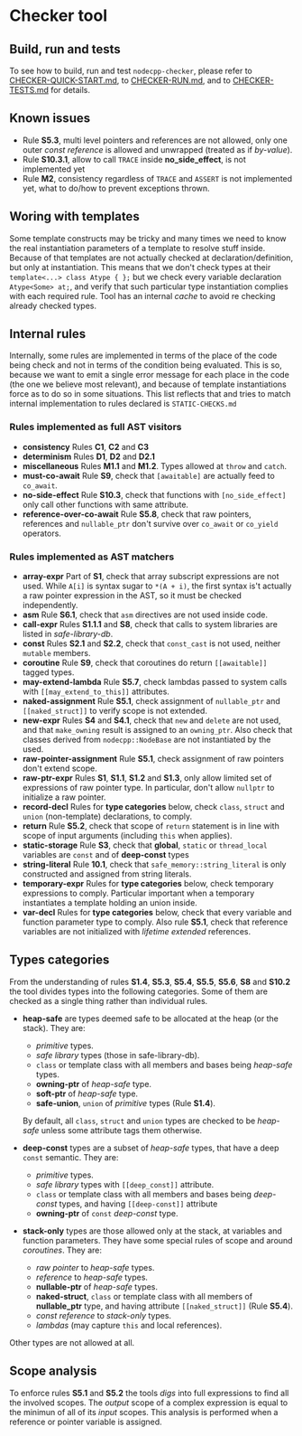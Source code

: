 
Checker tool
============


Build, run and tests
--------------------
To see how to build, run and test `nodecpp-checker`, please refer to [CHECKER-QUICK-START.md](CHECKER-QUICK-START.md), to [CHECKER-RUN.md](CHECKER-RUN.md), and to [CHECKER-TESTS.md](CHECKER-TESTS.md) for details.


Known issues
------------

- Rule __S5.3__, multi level pointers and references are not allowed, only one outer _const reference_ is allowed and unwrapped (treated as if _by-value_).
- Rule __S10.3.1__, allow to call `TRACE` inside __no_side_effect__, is not implemented yet
- Rule __M2__, consistency regardless of `TRACE` and `ASSERT` is not implemented yet, what to do/how to prevent exceptions thrown.



Woring with templates
---------------------

Some template constructs may be tricky and many times we need to know the real instantiation parameters of a template to resolve stuff inside.
Because of that templates are not actually checked at declaration/definition, but only at instantiation.
This means that we don't check types at their `template<...> class Atype { };` but we check every variable declaration `Atype<Some> at;`, and verify that such particular type instantiation complies with each required rule.
Tool has an internal _cache_ to avoid re checking already checked types.


Internal rules
--------------

Internally, some rules are implemented in terms of the place of the code being check and not in terms of the condition being evaluated. This is so, because we want to emit a single error message for each place in the code (the one we believe most relevant), and because of template instantiations force as to do so in some situations. This list reflects that and tries to match internal implementation to rules declared is `STATIC-CHECKS.md`


### Rules implemented as full AST visitors

- __consistency__ Rules __C1__, __C2__ and __C3__
- __determinism__ Rules __D1__, __D2__ and __D2.1__
- __miscellaneous__ Rules __M1.1__ and __M1.2__. Types allowed at `throw` and `catch`.
- __must-co-await__ Rule __S9__, check that `[awaitable]` are actually feed to `co_await`.
- __no-side-effect__ Rule __S10.3__, check that functions with `[no_side_effect]` only call other functions with same attribute.
- __reference-over-co-await__ Rule __S5.8__, check that raw pointers, references and `nullable_ptr` don't survive over `co_await` or `co_yield` operators.

### Rules implemented as AST matchers

- __array-expr__ Part of __S1__, check that array subscript expressions are not used. While `A[i]` is syntax sugar to `*(A + i)`, the first syntax is't actually a raw pointer expression in the AST, so it must be checked independently.
- __asm__ Rule __S6.1__, check that `asm` directives are not used inside code.
- __call-expr__ Rules __S1.1.1__ and __S8__, check that calls to system libraries are listed in _safe-library-db_.
- __const__ Rules __S2.1__ and __S2.2__, check that `const_cast` is not used, neither `mutable` members.
- __coroutine__ Rule __S9__, check that coroutines do return `[[awaitable]]` tagged types.
- __may-extend-lambda__ Rule __S5.7__, check lambdas passed to system calls with `[[may_extend_to_this]]` attributes.
- __naked-assignment__ Rule __S5.1__, check assignment of `nullable_ptr` and `[[naked_struct]]` to verify scope is not extended.
- __new-expr__ Rules __S4__ and __S4.1__, check that `new` and `delete` are not used, and that `make_owning` result is assigned to an `owning_ptr`. Also check that classes derived from `nodecpp::NodeBase` are not instantiated by the used.
- __raw-pointer-assignment__ Rule __S5.1__, check assignment of raw pointers don't extend scope.
- __raw-ptr-expr__ Rules __S1__, __S1.1__, __S1.2__ and __S1.3__, only allow limited set of expressions of raw pointer type. In particular, don't allow `nullptr` to initialize a raw pointer.
- __record-decl__ Rules for __type categories__ below, check `class`, `struct` and `union` (non-template) declarations, to comply. 
- __return__ Rule __S5.2__, check that scope of `return` statement is in line with scope of input arguments (including `this` when applies).
- __static-storage__ Rule __S3__, check that __global__, `static` or `thread_local` variables are `const` and of __deep-const__ types
- __string-literal__ Rule __10.1__, check that `safe_memory::string_literal` is only constructed and assigned from string literals.
- __temporary-expr__ Rules for __type categories__ below, check temporary expressions to comply. Particular important when a temporary instantiates a template holding an union inside. 
- __var-decl__ Rules for __type categories__ below, check that every variable and function parameter type to comply.
    Also rule __S5.1__, check that reference variables are not initialized with _lifetime extended_ references.



Types categories
----------------
From the understanding of rules __S1.4__, __S5.3__, __S5.4__, __S5.5__, __S5.6__, __S8__ and __S10.2__ the tool divides types into the following categories. Some of them are checked as a single thing rather than individual rules. 


- __heap-safe__ are types deemed safe to be allocated at the heap (or the stack). They are:
    - _primitive_ types.
    - _safe library_ types (those in safe-library-db).
    - `class` or template class with all members and bases being _heap-safe_ types.
    - __owning-ptr__ of _heap-safe_ type.
    - __soft-ptr__ of _heap-safe_ type.
    - __safe-union__, `union` of _primitive_ types (Rule __S1.4__).


    By default, all `class`, `struct` and `union` types are checked to be _heap-safe_ unless some attribute tags them otherwise.



- __deep-const__ types are a subset of _heap-safe_ types, that have a deep `const` semantic. They are:
    - _primitive_ types.
    - _safe library_ types with `[[deep_const]]` attribute.
    - `class` or template class with all members and bases being _deep-const_ types, and having `[[deep-const]]` attribute
    - __owning-ptr__ of `const` _deep-const_ type.

- __stack-only__ types are those allowed only at the stack, at variables and function parameters. They have some special rules of scope and around _coroutines_. They are:

    - _raw pointer_ to _heap-safe_ types.
    - _reference_ to _heap-safe_ types.
    - __nullable-ptr__ of _heap-safe_ types.
    - __naked-struct__, `class`  or template class with all members of __nullable_ptr__ type, and having attribute `[[naked_struct]]` (Rule __S5.4__).
    - _const reference_ to _stack-only_ types.
    - _lambdas_ (may capture `this` and local references).


Other types are not allowed at all.


Scope analysis
--------------
To enforce rules __S5.1__ and __S5.2__ the tools _digs_ into full expressions to find all the involved scopes.
The _output_ scope of a complex expression is equal to the minimun of all of its _input_ scopes.
This analysis is performed when a reference or pointer variable is assigned.





